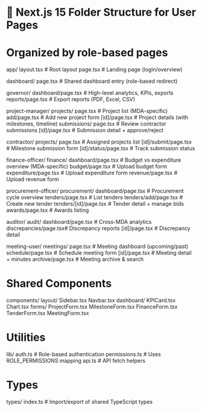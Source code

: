 # 📂 Next.js 15 Folder Structure for User Pages
# Organized by role-based pages

app/
  layout.tsx                # Root layout
  page.tsx                  # Landing page (login/overview)

  dashboard/
    page.tsx                # Shared dashboard entry (role-based redirect)

  governor/
    dashboard/page.tsx      # High-level analytics, KPIs, exports
    reports/page.tsx        # Export reports (PDF, Excel, CSV)

  project-manager/
    projects/
      page.tsx              # Project list (MDA-specific)
      add/page.tsx          # Add new project form
      [id]/page.tsx         # Project details (with milestones, timeline)
    submissions/
      page.tsx              # Review contractor submissions
      [id]/page.tsx         # Submission detail + approve/reject

  contractor/
    projects/
      page.tsx              # Assigned projects list
      [id]/submit/page.tsx  # Milestone submission form
      [id]/status/page.tsx  # Track submission status

  finance-officer/
    finance/
      dashboard/page.tsx    # Budget vs expenditure overview (MDA-specific)
      budget/page.tsx       # Upload budget form
      expenditure/page.tsx  # Upload expenditure form
      revenue/page.tsx      # Upload revenue form

  procurement-officer/
    procurement/
      dashboard/page.tsx    # Procurement cycle overview
      tenders/page.tsx      # List tenders
      tenders/add/page.tsx  # Create new tender
      tenders/[id]/page.tsx # Tender detail + manage bids
      awards/page.tsx       # Awards listing

  auditor/
    audit/
      dashboard/page.tsx    # Cross-MDA analytics
      discrepancies/page.tsx# Discrepancy reports
      [id]/page.tsx         # Discrepancy detail

  meeting-user/
    meetings/
      page.tsx              # Meeting dashboard (upcoming/past)
      schedule/page.tsx     # Schedule meeting form
      [id]/page.tsx         # Meeting detail + minutes
      archive/page.tsx      # Meeting archive & search

# Shared Components
components/
  layout/
    Sidebar.tsx
    Navbar.tsx
  dashboard/
    KPICard.tsx
    Chart.tsx
  forms/
    ProjectForm.tsx
    MilestoneForm.tsx
    FinanceForm.tsx
    TenderForm.tsx
    MeetingForm.tsx

# Utilities
lib/
  auth.ts                   # Role-based authentication
  permissions.ts            # Uses ROLE_PERMISSIONS mapping
  api.ts                    # API fetch helpers

# Types
types/
  index.ts                  # Import/export of shared TypeScript types
